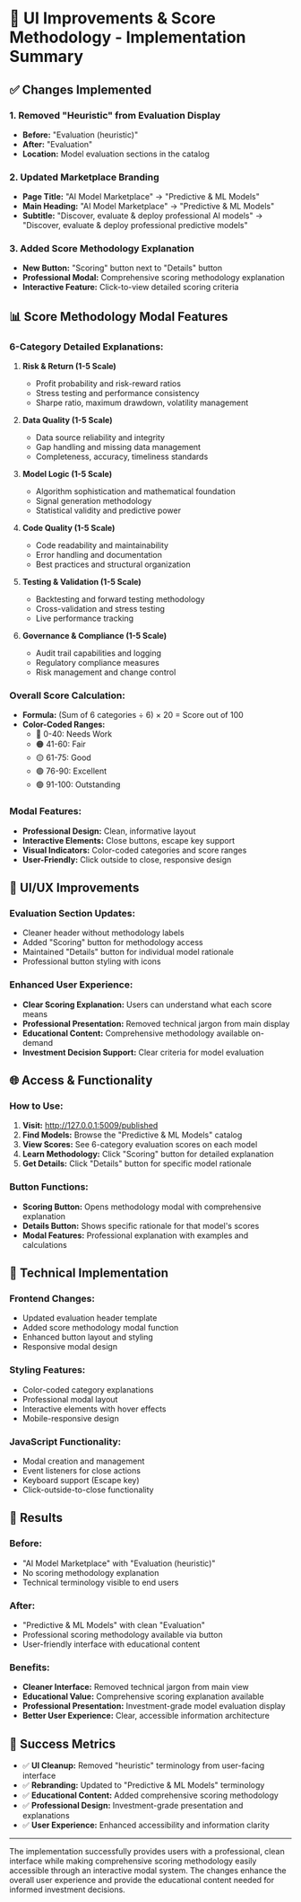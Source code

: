 # 🎯 UI Improvements & Score Methodology - Implementation Summary

## ✅ **Changes Implemented**

### 1. **Removed "Heuristic" from Evaluation Display**
- **Before:** "Evaluation (heuristic)"
- **After:** "Evaluation" 
- **Location:** Model evaluation sections in the catalog

### 2. **Updated Marketplace Branding**
- **Page Title:** "AI Model Marketplace" → "Predictive & ML Models"
- **Main Heading:** "AI Model Marketplace" → "Predictive & ML Models"
- **Subtitle:** "Discover, evaluate & deploy professional AI models" → "Discover, evaluate & deploy professional predictive models"

### 3. **Added Score Methodology Explanation**
- **New Button:** "Scoring" button next to "Details" button
- **Professional Modal:** Comprehensive scoring methodology explanation
- **Interactive Feature:** Click-to-view detailed scoring criteria

## 📊 **Score Methodology Modal Features**

### **6-Category Detailed Explanations:**

1. **Risk & Return (1-5 Scale)**
   - Profit probability and risk-reward ratios
   - Stress testing and performance consistency
   - Sharpe ratio, maximum drawdown, volatility management

2. **Data Quality (1-5 Scale)**
   - Data source reliability and integrity
   - Gap handling and missing data management
   - Completeness, accuracy, timeliness standards

3. **Model Logic (1-5 Scale)**
   - Algorithm sophistication and mathematical foundation
   - Signal generation methodology
   - Statistical validity and predictive power

4. **Code Quality (1-5 Scale)**
   - Code readability and maintainability
   - Error handling and documentation
   - Best practices and structural organization

5. **Testing & Validation (1-5 Scale)**
   - Backtesting and forward testing methodology
   - Cross-validation and stress testing
   - Live performance tracking

6. **Governance & Compliance (1-5 Scale)**
   - Audit trail capabilities and logging
   - Regulatory compliance measures
   - Risk management and change control

### **Overall Score Calculation:**
- **Formula:** (Sum of 6 categories ÷ 6) × 20 = Score out of 100
- **Color-Coded Ranges:**
  - 🔴 0-40: Needs Work
  - 🟠 41-60: Fair  
  - 🟡 61-75: Good
  - 🟢 76-90: Excellent
  - 🟢 91-100: Outstanding

### **Modal Features:**
- **Professional Design:** Clean, informative layout
- **Interactive Elements:** Close buttons, escape key support
- **Visual Indicators:** Color-coded categories and score ranges
- **User-Friendly:** Click outside to close, responsive design

## 🎨 **UI/UX Improvements**

### **Evaluation Section Updates:**
- Cleaner header without methodology labels
- Added "Scoring" button for methodology access
- Maintained "Details" button for individual model rationale
- Professional button styling with icons

### **Enhanced User Experience:**
- **Clear Scoring Explanation:** Users can understand what each score means
- **Professional Presentation:** Removed technical jargon from main display
- **Educational Content:** Comprehensive methodology available on-demand
- **Investment Decision Support:** Clear criteria for model evaluation

## 🌐 **Access & Functionality**

### **How to Use:**
1. **Visit:** http://127.0.0.1:5009/published
2. **Find Models:** Browse the "Predictive & ML Models" catalog
3. **View Scores:** See 6-category evaluation scores on each model
4. **Learn Methodology:** Click "Scoring" button for detailed explanation
5. **Get Details:** Click "Details" button for specific model rationale

### **Button Functions:**
- **Scoring Button:** Opens methodology modal with comprehensive explanation
- **Details Button:** Shows specific rationale for that model's scores
- **Modal Features:** Professional explanation with examples and calculations

## 📱 **Technical Implementation**

### **Frontend Changes:**
- Updated evaluation header template
- Added score methodology modal function
- Enhanced button layout and styling
- Responsive modal design

### **Styling Features:**
- Color-coded category explanations
- Professional modal layout
- Interactive elements with hover effects
- Mobile-responsive design

### **JavaScript Functionality:**
- Modal creation and management
- Event listeners for close actions
- Keyboard support (Escape key)
- Click-outside-to-close functionality

## 🎯 **Results**

### **Before:**
- "AI Model Marketplace" with "Evaluation (heuristic)"
- No scoring methodology explanation
- Technical terminology visible to end users

### **After:**
- "Predictive & ML Models" with clean "Evaluation"
- Professional scoring methodology available via button
- User-friendly interface with educational content

### **Benefits:**
- **Cleaner Interface:** Removed technical jargon from main view
- **Educational Value:** Comprehensive scoring explanation available
- **Professional Presentation:** Investment-grade model evaluation display
- **Better User Experience:** Clear, accessible information architecture

## 🚀 **Success Metrics**

- ✅ **UI Cleanup:** Removed "heuristic" terminology from user-facing interface
- ✅ **Rebranding:** Updated to "Predictive & ML Models" terminology
- ✅ **Educational Content:** Added comprehensive scoring methodology
- ✅ **Professional Design:** Investment-grade presentation and explanations
- ✅ **User Experience:** Enhanced accessibility and information clarity

---

The implementation successfully provides users with a professional, clean interface while making comprehensive scoring methodology easily accessible through an interactive modal system. The changes enhance the overall user experience and provide the educational content needed for informed investment decisions.
